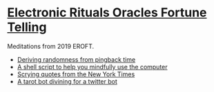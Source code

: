 # [Electronic Rituals Oracles Fortune Telling](http://eroft.decontextualize.com/ "link to class website")
Meditations from 2019 EROFT.
* [Deriving randomness from pingback time](https://github.com/Emceelamb/eroft/tree/master/random-news "repo")
* [A shell script to help you mindfully use the computer](https://github.com/Emceelamb/eroft/tree/master/mindful-computing)
* [Scrying quotes from the New York Times](https://github.com/Emceelamb/eroft/tree/master/e-medium "repo")
* [A tarot bot divining for a twitter bot](https://github.com/Emceelamb/eroft/tree/master/e-medium "repo")
